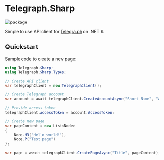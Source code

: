 # Telegraph.Sharp

[![package](https://img.shields.io/nuget/vpre/Telegraph.Sharp.svg)](https://www.nuget.org/packages/Telegraph.Sharp)

Simple to use API client for [Telegra.ph](https://telegra.ph) on .NET 6.

## Quickstart

Sample code to create a new page:

```csharp
using Telegraph.Sharp;
using Telegraph.Sharp.Types;

// Create API client
var telegraphClient = new TelegraphClient();

// Create Telegraph account
var account = await telegraphClient.CreateAccountAsync("Short Name", "Author name", "Author URL");

// Provide access token
telegraphClient.AccessToken = account.AccessToken;

// Create new page
var pageContent = new List<Node>
{
    Node.H3("Hello world!"),
    Node.P("Test page")
};

var page = await telegraphClient.CreatePageAsync("Title", pageContent);
```